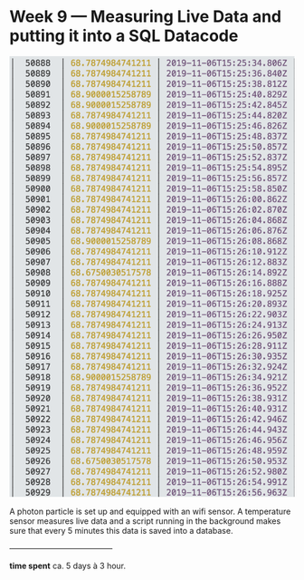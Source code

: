 Week 9 — Measuring Live Data and putting it into a SQL Datacode
==========================

![alt text](./proof_of_concept.png)


A photon particle is set up and equipped with an wifi sensor. A temperature sensor measures live data and a script running in the background makes sure that every 5 minutes this data is saved into a database.



––––––––––––––––––––––––––

**time spent**
ca. 5 days à 3 hour. 
